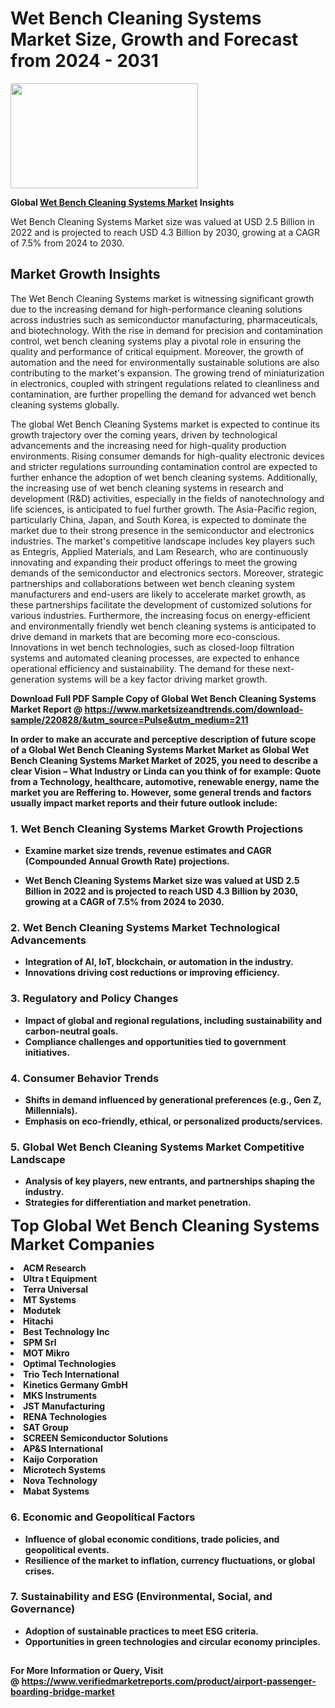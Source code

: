 <H1>Wet Bench Cleaning Systems Market Size, Growth and Forecast from 2024 - 2031</H1><img class="aligncenter size-medium wp-image-584254" src="https://thirdeyenews.in/wp-content/uploads/2024/09/Global-Market-Research-300x168.jpeg" alt="" width="300" height="168" /><p><strong>Global&nbsp;<a href="https://www.marketsizeandtrends.com/download-sample/220828/&amp;utm_source=Pulse&amp;utm_medium=211">Wet Bench Cleaning Systems Market</a> Insights</strong></p><p>Wet Bench Cleaning Systems Market size was valued at USD 2.5 Billion in 2022 and is projected to reach USD 4.3 Billion by 2030, growing at a CAGR of 7.5% from 2024 to 2030.</p><p><h2>Market Growth Insights</h2> <p>The Wet Bench Cleaning Systems market is witnessing significant growth due to the increasing demand for high-performance cleaning solutions across industries such as semiconductor manufacturing, pharmaceuticals, and biotechnology. With the rise in demand for precision and contamination control, wet bench cleaning systems play a pivotal role in ensuring the quality and performance of critical equipment. Moreover, the growth of automation and the need for environmentally sustainable solutions are also contributing to the market's expansion. The growing trend of miniaturization in electronics, coupled with stringent regulations related to cleanliness and contamination, are further propelling the demand for advanced wet bench cleaning systems globally.</p> <p><strong></strong></p> <p>The global Wet Bench Cleaning Systems market is expected to continue its growth trajectory over the coming years, driven by technological advancements and the increasing need for high-quality production environments. Rising consumer demands for high-quality electronic devices and stricter regulations surrounding contamination control are expected to further enhance the adoption of wet bench cleaning systems. Additionally, the increasing use of wet bench cleaning systems in research and development (R&D) activities, especially in the fields of nanotechnology and life sciences, is anticipated to fuel further growth. The Asia-Pacific region, particularly China, Japan, and South Korea, is expected to dominate the market due to their strong presence in the semiconductor and electronics industries. The market's competitive landscape includes key players such as Entegris, Applied Materials, and Lam Research, who are continuously innovating and expanding their product offerings to meet the growing demands of the semiconductor and electronics sectors. Moreover, strategic partnerships and collaborations between wet bench cleaning system manufacturers and end-users are likely to accelerate market growth, as these partnerships facilitate the development of customized solutions for various industries. Furthermore, the increasing focus on energy-efficient and environmentally friendly wet bench cleaning systems is anticipated to drive demand in markets that are becoming more eco-conscious. Innovations in wet bench technologies, such as closed-loop filtration systems and automated cleaning processes, are expected to enhance operational efficiency and sustainability. The demand for these next-generation systems will be a key factor driving market growth. <p><strong></p><p><span class=""><strong>Download Full PDF Sample Copy of Global Wet Bench Cleaning Systems Market Report</strong> @ <a href="https://www.marketsizeandtrends.com/download-sample/220828/&amp;utm_source=Pulse&amp;utm_medium=211" target="_blank">https://www.marketsizeandtrends.com/download-sample/220828/&amp;utm_source=Pulse&amp;utm_medium=211</a></span></p><p>In order to make an accurate and perceptive description of future scope of a Global&nbsp;Wet Bench Cleaning Systems Market Market as Global&nbsp;Wet Bench Cleaning Systems Market Market of 2025, you need to describe a clear Vision &ndash; What Industry or Linda can you think of for example: Quote from a Technology, healthcare, automotive, renewable energy, name the market you are Reffering to. However, some general trends and factors usually impact market reports and their future outlook include:</p><h3>1.&nbsp;<strong>Wet Bench Cleaning Systems Market Growth Projections</strong></h3><ul><li>Examine market size trends, revenue estimates and CAGR (Compounded Annual Growth Rate) projections.</li><li><p>Wet Bench Cleaning Systems Market size was valued at USD 2.5 Billion in 2022 and is projected to reach USD 4.3 Billion by 2030, growing at a CAGR of 7.5% from 2024 to 2030.</p></li></ul><h3>2.&nbsp;<strong>Wet Bench Cleaning Systems Market Technological Advancements</strong></h3><ul><li>Integration of AI, IoT, blockchain, or automation in the industry.</li><li>Innovations driving cost reductions or improving efficiency.</li></ul><h3>3.&nbsp;<strong>Regulatory and Policy Changes</strong></h3><ul><li>Impact of global and regional regulations, including sustainability and carbon-neutral goals.</li><li>Compliance challenges and opportunities tied to government initiatives.</li></ul><h3>4.&nbsp;<strong>Consumer Behavior Trends</strong></h3><ul><li>Shifts in demand influenced by generational preferences (e.g., Gen Z, Millennials).</li><li>Emphasis on eco-friendly, ethical, or personalized products/services.</li></ul><h3>5.&nbsp;<strong>Global Wet Bench Cleaning Systems Market Competitive Landscape</strong></h3><ul><li>Analysis of key players, new entrants, and partnerships shaping the industry.</li><li>Strategies for differentiation and market penetration.</li></ul><p data-pm-slice="1 1 []"><span style="color: inherit; font-family: inherit; font-size: 25px;">Top Global Wet Bench Cleaning Systems Market Companies</span></p><div class="" data-test-id=""><p><li>ACM Research</li><li> Ultra t Equipment</li><li> Terra Universal</li><li> MT Systems</li><li> Modutek</li><li> Hitachi</li><li> Best Technology Inc</li><li> SPM Srl</li><li> MOT Mikro</li><li> Optimal Technologies</li><li> Trio Tech International</li><li> Kinetics Germany GmbH</li><li> MKS Instruments</li><li> JST Manufacturing</li><li> RENA Technologies</li><li> SAT Group</li><li> SCREEN Semiconductor Solutions</li><li> AP&S International</li><li> Kaijo Corporation</li><li> Microtech Systems</li><li> Nova Technology</li><li> Mabat Systems</li></p></div><h3>6.&nbsp;<strong>Economic and Geopolitical Factors</strong></h3><ul><li>Influence of global economic conditions, trade policies, and geopolitical events.</li><li>Resilience of the market to inflation, currency fluctuations, or global crises.</li></ul><h3>7.&nbsp;<strong>Sustainability and ESG (Environmental, Social, and Governance)</strong></h3><ul><li>Adoption of sustainable practices to meet ESG criteria.</li><li>Opportunities in green technologies and circular economy principles.</li></ul><h2><strong style="font-size: 14px;">For More Information or Query, Visit @&nbsp;</strong><a style="background-color: #ffffff; font-size: 14px;" href="https://www.marketsizeandtrends.com/report/wet-bench-cleaning-systems-market/" target="_blank">https://www.verifiedmarketreports.com/product/airport-passenger-boarding-bridge-market</a></h2>
